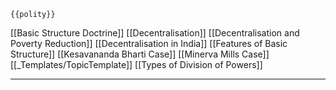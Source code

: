 ```expander
{{polity}}
```
[[Basic Structure Doctrine]]
[[Decentralisation]]
[[Decentralisation and Poverty Reduction]]
[[Decentralisation in India]]
[[Features of Basic Structure]]
[[Kesavananda Bharti Case]]
[[Minerva Mills Case]]
[[_Templates/TopicTemplate]]
[[Types of Division of Powers]]

---
